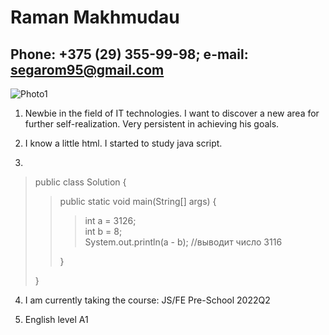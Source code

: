 # Raman Makhmudau  
## Phone: +375 (29) 355-99-98; e-mail: segarom95@gmail.com  

![Photo1](https://user-images.githubusercontent.com/106689834/171837060-13670c8a-60d3-4bff-8993-1bb19016fed5.jpg)


1. Newbie in the field of IT technologies. I want to discover a new area for further self-realization. Very persistent in achieving his goals.  


2. I know a little html. I started to study java script. 


3.
>public class Solution {  
>>public static void main(String[] args) {  
>>>int a = 3126;  
>>>int b = 8;  
>>>System.out.println(a - b); //выводит число 3116  
>>
>>} 
> 
>}  



4. I am currently taking the course: JS/FE Pre-School 2022Q2  


5. English level A1  



